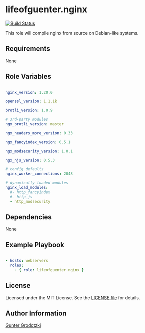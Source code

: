 # lifeofguenter.nginx

[![Build Status](https://travis-ci.com/lifeofguenter/ansible-role-nginx.svg?branch=master)](https://travis-ci.com/lifeofguenter/ansible-role-nginx)

This role will compile nginx from source on Debian-like systems.

## Requirements

None

## Role Variables

```yaml

nginx_version: 1.20.0

openssl_version: 1.1.1k

brotli_version: 1.0.9

# 3rd-party modules
ngx_brotli_version: master

ngx_headers_more_version: 0.33

ngx_fancyindex_version: 0.5.1

ngx_modsecurity_version: 1.0.1

ngx_njs_version: 0.5.3

# config defaults
nginx_worker_connections: 2048

# dynamically loaded modules
nginx_load_modules:
  #- http_fancyindex
  #- http_js
  - http_modsecurity

```

## Dependencies

None

## Example Playbook

```yaml

- hosts: webservers
  roles:
    - { role: lifeofguenter.nginx }
```

## License

Licensed under the MIT License. See the [LICENSE file](LICENSE) for details.

## Author Information

[Gunter Grodotzki](https://lifeofguenter.de)
